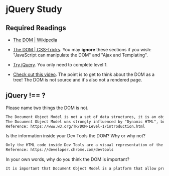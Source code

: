 # jQuery Study

## Required Readings

-   [The DOM | Wikipedia](https://en.wikipedia.org/wiki/Document_Object_Model)

-   [The DOM | CSS-Tricks](https://css-tricks.com/dom/). You may **ignore**
    these sections if you wish: "JavaScript can manipulate the DOM" and "Ajax
    and Templating".

-   [Try jQuery](http://try.jquery.com/). You only need to complete level 1.

-   [Check out this video](https://www.youtube.com/watch?v=n1cKlKM3jYI). The
point is to get to think about the DOM as a tree! The DOM is not source and
it's also not a rendered page.

## jQuery !== ?

Please name two things the DOM is not.

```md
The Document Object Model is not a set of data structures, it is an object model that specifies interfaces;
The Document Object Model was strongly influenced by "Dynamic HTML", but it does not implement all of "Dynamic HTML";
Reference: https://www.w3.org/TR/DOM-Level-1/introduction.html
```

Is the information inside your Dev Tools the DOM? Why or why not?

```md
Only the HTML code inside Dev Tools are a visual representation of the DOM; Because Dev tools can inspecting the DOM and styles;
Reference: https://developer.chrome.com/devtools
```

In your own words, why do you think the DOM is important?

```md
It is important that Document Object Model is a platform that allow programs to dynamically access the document;
```
